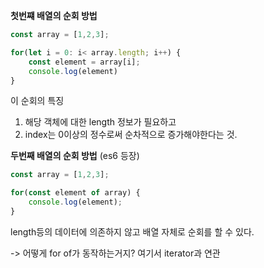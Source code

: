 **첫번쨰 배열의 순회 방법**
```js
const array = [1,2,3];

for(let i = 0: i< array.length; i++) {
	const element = array[i];
	console.log(element)
}
```

이 순회의 특징
1. 해당 객체에 대한 length 정보가 필요하고 
2. index는 0이상의 정수로써 순차적으로 증가해야한다는 것. 


**두번째 배열의 순회 방법** (es6 등장)
```js
const array = [1,2,3];

for(const element of array) {
	console.log(element);
}
```
length등의 데이터에 의존하지 않고 배열 자체로 순회를 할 수 있다. 

-> 어떻게 for of가 동작하는거지? 여기서 iterator과 연관